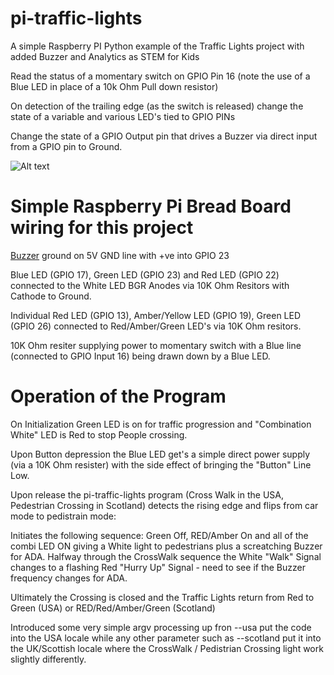 # pi-traffic-lights
A simple Raspberry PI Python example of the Traffic Lights project with added Buzzer and Analytics as STEM for Kids

Read the status of a momentary switch on GPIO Pin 16 (note the use of a Blue LED in place of a 10k Ohm Pull down resistor)

On detection of the trailing edge (as the switch is released) change the state of a variable and various LED's tied to GPIO PINs

Change the state of a GPIO Output pin that drives a Buzzer via direct input from a GPIO pin to Ground.

![Alt text](https://github.com/MikeCoutts/pi-traffic-light/blob/main/images/IMG_20211103_225959778.jpg?raw=true "Traffic Lights")

# Simple Raspberry Pi Bread Board wiring for this project
[Buzzer](https://www.amazon.com/dp/B07S85WRSZ?psc=1&ref=ppx_yo2_dt_b_product_details) ground on 5V GND line with +ve into GPIO 23

Blue LED (GPIO 17), Green LED (GPIO 23) and Red LED (GPIO 22) connected to the White LED BGR Anodes via 10K Ohm Resitors with Cathode to Ground.

Individual Red LED (GPIO 13), Amber/Yellow LED (GPIO 19), Green LED (GPIO 26) connected to Red/Amber/Green LED's via 10K Ohm resitors.

10K Ohm resiter supplying power to momentary switch with a Blue line (connected to GPIO Input 16) being drawn down by a Blue LED.

# Operation of the Program
On Initialization Green LED is on for traffic progression and "Combination White" LED is Red to stop People crossing.

Upon Button depression the Blue LED get's a simple direct power supply (via a 10K Ohm resister) with the side effect of bringing the "Button" Line Low.

Upon release the pi-traffic-lights program (Cross Walk in the USA, Pedestrian Crossing in Scotland) detects the rising edge and flips from car mode to pedistrain mode:

Initiates the following sequence: Green Off, RED/Amber On and all of the combi LED ON giving a White light to pedestrians plus a screatching Buzzer for ADA. Halfway through the CrossWalk sequence the White "Walk" Signal changes to a flashing Red "Hurry Up" Signal - need to see if the Buzzer frequency changes for ADA.

Ultimately the Crossing is closed and the Traffic Lights return from Red to Green (USA) or RED/Red/Amber/Green (Scotland)

Introduced some very simple argv processing up fron --usa put the code into the USA locale while any other parameter such as --scotland put it into the UK/Scottish locale where the CrossWalk / Pedistrian Crossing light work slightly differently.
